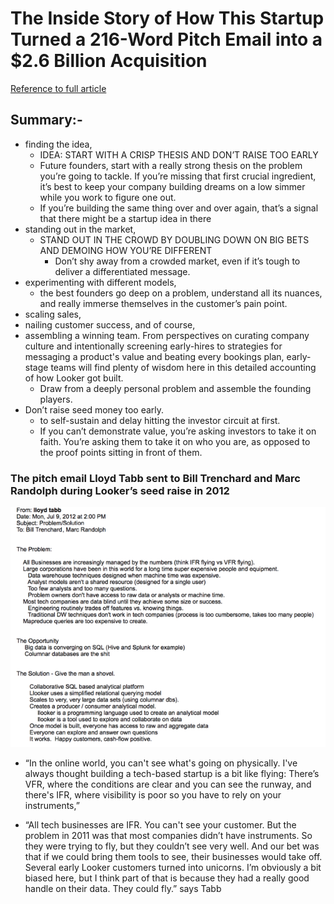 # The Inside Story of How This Startup Turned a 216-Word Pitch Email into a $2.6 Billion Acquisition

[Reference to full article](https://firstround.com/review/the-inside-story-of-how-this-startup-turned-a-216-word-pitch-email-into-a-2-6-billion-acquisition/?utm_source=angellist)

## Summary:-
  - finding the idea, 
    - IDEA: START WITH A CRISP THESIS AND DON’T RAISE TOO EARLY
    - Future founders, start with a really strong thesis on the problem you’re going to tackle. If you’re missing that first crucial ingredient, it’s best to keep your company building dreams on a low simmer while you work to figure one out.
    - If you’re building the same thing over and over again, that’s a signal that there might be a startup idea in there
  - standing out in the market,
    - STAND OUT IN THE CROWD BY DOUBLING DOWN ON BIG BETS AND DEMOING HOW YOU’RE DIFFERENT
        - Don’t shy away from a crowded market, even if it’s tough to deliver a differentiated message.
  - experimenting with different models, 
    - the best founders go deep on a problem, understand all its nuances, and really immerse themselves in the customer’s pain point.
  - scaling sales, 
  - nailing customer success, and of course, 
  - assembling a winning team. From perspectives on curating company culture and intentionally screening early-hires to strategies for messaging a product's value and beating every bookings plan, early-stage teams will find plenty of wisdom here in this detailed accounting of how Looker got built.
    - Draw from a deeply personal problem and assemble the founding players.
  - Don’t raise seed money too early.
    - to self-sustain and delay hitting the investor circuit at first.
    - If you can’t demonstrate value, you’re asking investors to take it on faith. You’re asking them to take it on who you are, as opposed to the proof points sitting in front of them.

### The pitch email Lloyd Tabb sent to Bill Trenchard and Marc Randolph during Looker’s seed raise in 2012 
![The pitch email Lloyd Tabb sent to Bill Trenchard and Marc Randolph during Looker’s seed raise in 2012](./images/216_words_encapsulated_Looker_pitch_email.png)


* “In the online world, you can't see what's going on physically. I've always thought building a tech-based startup is a bit like flying: There’s VFR, where the conditions are clear and you can see the runway, and there's IFR, where visibility is poor so you have to rely on your instruments,” 

* “All tech businesses are IFR. You can't see your customer. But the problem in 2011 was that most companies didn’t have instruments. So they were trying to fly, but they couldn’t see very well. And our bet was that if we could bring them tools to see, their businesses would take off. Several early Looker customers turned into unicorns. I’m obviously a bit biased here, but I think part of that is because they had a really good handle on their data. They could fly.” says Tabb
